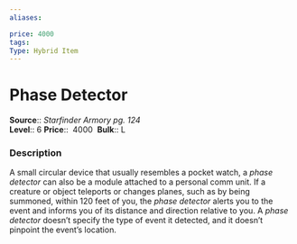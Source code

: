 ```yaml
---
aliases: 

price: 4000
tags: 
Type: Hybrid Item
---
```


# Phase Detector

**Source**:: _Starfinder Armory pg. 124_  
**Level**:: 6
**Price**::  4000 
**Bulk**:: L

### Description

A small circular device that usually resembles a pocket watch, a _phase detector_ can also be a module attached to a personal comm unit. If a creature or object teleports or changes planes, such as by being summoned, within 120 feet of you, the _phase detector_ alerts you to the event and informs you of its distance and direction relative to you. A _phase detector_ doesn’t specify the type of event it detected, and it doesn’t pinpoint the event’s location.
